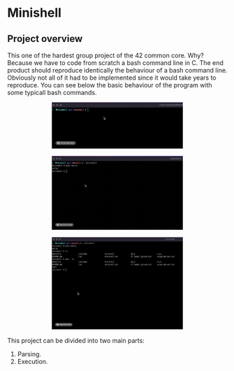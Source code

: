 # Minishell
## Project overview

This one of the hardest group project of the 42 common core. Why? Because we have to code from scratch a bash command line in C. The end product should reproduce identically the behaviour of a bash command line. Obviously not all of it had to be implemented since it would take years to reproduce. You can see below the basic behaviour of the program with some typicall bash commands.

<p align="center">
<img src="gifs/shot1.gif" alt="100" width="300"/>
</p>
<p align="center">
<img src="gifs/shot2.gif" alt="100" width="300"/>
</p>
<p align="center">
<img src="gifs/shot3.gif" alt="100" width="300"/>
</p>

This project can be divided into two main parts:

1. Parsing.
2. Execution.
